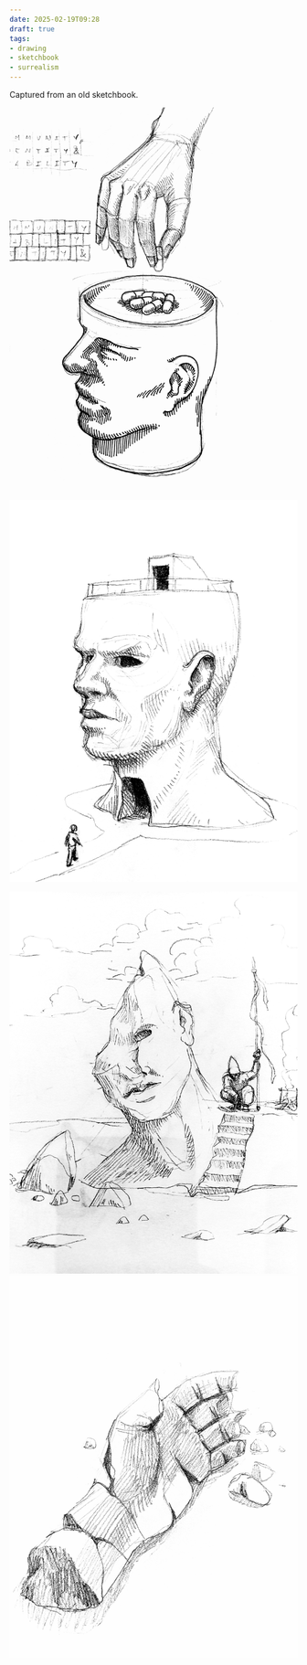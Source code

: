 ```yaml
---
date: 2025-02-19T09:28
draft: true
tags:
- drawing
- sketchbook
- surrealism
---
```

Captured from an old sketchbook.

![attachment-2025-02-19](../attachment/zettel-notes/attachment-2025-02-19.jpg)

![attachment-2025-02-19_1](../attachment/zettel-notes/attachment-2025-02-19_1.jpg)

![attachment-2025-02-19_2](/content/attachment/zettel-notes/attachment-2025-02-19_2.jpg)
![attachment-2025-02-19_3](/content/attachment/zettel-notes/attachment-2025-02-19_3.jpg)

